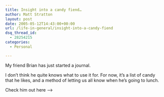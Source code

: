 ```yaml
---
title: Insight into a candy fiend…
author: Matt Stratton
layout: post
date: 2005-05-12T14:43:00+00:00
url: /life-in-general/insight-into-a-candy-fiend
dsq_thread_id:
  - 28254215
categories:
  - Personal

---
```

My friend Brian has just started a journal.

I don&#8217;t think he quite knows what to use it for. For now, it&#8217;s a list of candy that he likes, and a method of letting us all know when he&#8217;s going to lunch.

Check him out here &#8212;>